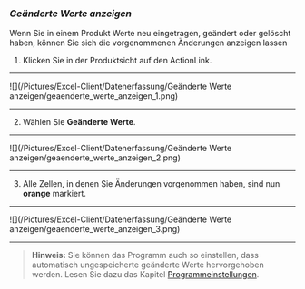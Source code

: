 ### *Geänderte Werte anzeigen*
Wenn Sie in einem Produkt Werte neu eingetragen, geändert oder gelöscht haben, können Sie sich die vorgenommenen Änderungen anzeigen lassen

1) Klicken Sie in der Produktsicht auf den ActionLink.

---
![](/Pictures/Excel-Client/Datenerfassung/Geänderte Werte anzeigen/geaenderte_werte_anzeigen_1.png)

---

2) Wählen Sie **Geänderte Werte**.

---
![](/Pictures/Excel-Client/Datenerfassung/Geänderte Werte anzeigen/geaenderte_werte_anzeigen_2.png)

---

3) Alle Zellen, in denen Sie Änderungen vorgenommen haben, sind nun **orange** markiert.

---
![](/Pictures/Excel-Client/Datenerfassung/Geänderte Werte anzeigen/geaenderte_werte_anzeigen_3.png)

---

>**Hinweis:** Sie können das Programm auch so einstellen, dass automatisch ungespeicherte geänderte Werte hervorgehoben werden. Lesen Sie dazu das Kapitel [Programmeinstellungen](/der-excel-client/fabrik/programmeinstellungen.md).
